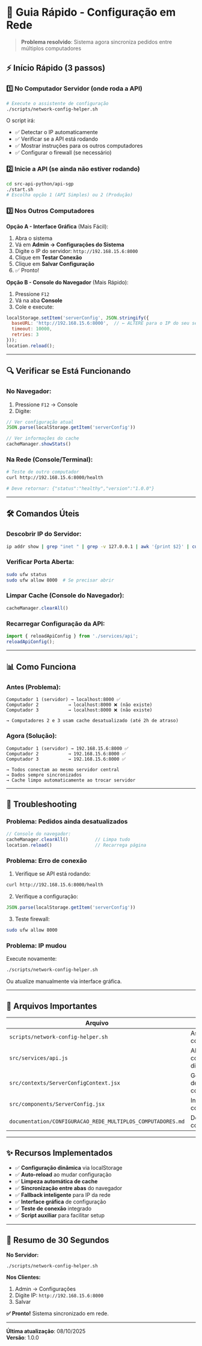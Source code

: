 # 🚀 Guia Rápido - Configuração em Rede

> **Problema resolvido**: Sistema agora sincroniza pedidos entre múltiplos computadores

## ⚡ Início Rápido (3 passos)

### 1️⃣ No Computador Servidor (onde roda a API)

```bash
# Execute o assistente de configuração
./scripts/network-config-helper.sh
```

O script irá:
- ✅ Detectar o IP automaticamente
- ✅ Verificar se a API está rodando
- ✅ Mostrar instruções para os outros computadores
- ✅ Configurar o firewall (se necessário)

### 2️⃣ Inicie a API (se ainda não estiver rodando)

```bash
cd src-api-python/api-sgp
./start.sh
# Escolha opção 1 (API Simples) ou 2 (Produção)
```

### 3️⃣ Nos Outros Computadores

**Opção A - Interface Gráfica** (Mais Fácil):
1. Abra o sistema
2. Vá em **Admin → Configurações do Sistema**
3. Digite o IP do servidor: `http://192.168.15.6:8000`
4. Clique em **Testar Conexão**
5. Clique em **Salvar Configuração**
6. ✅ Pronto!

**Opção B - Console do Navegador** (Mais Rápido):
1. Pressione `F12`
2. Vá na aba **Console**
3. Cole e execute:

```javascript
localStorage.setItem('serverConfig', JSON.stringify({
  baseURL: 'http://192.168.15.6:8000',  // ← ALTERE para o IP do seu servidor
  timeout: 10000,
  retries: 3
}));
location.reload();
```

---

## 🔍 Verificar se Está Funcionando

### No Navegador:

1. Pressione `F12` → Console
2. Digite:

```javascript
// Ver configuração atual
JSON.parse(localStorage.getItem('serverConfig'))

// Ver informações do cache
cacheManager.showStats()
```

### Na Rede (Console/Terminal):

```bash
# Teste de outro computador
curl http://192.168.15.6:8000/health

# Deve retornar: {"status":"healthy","version":"1.0.0"}
```

---

## 🛠️ Comandos Úteis

### Descobrir IP do Servidor:
```bash
ip addr show | grep "inet " | grep -v 127.0.0.1 | awk '{print $2}' | cut -d/ -f1
```

### Verificar Porta Aberta:
```bash
sudo ufw status
sudo ufw allow 8000  # Se precisar abrir
```

### Limpar Cache (Console do Navegador):
```javascript
cacheManager.clearAll()
```

### Recarregar Configuração da API:
```javascript
import { reloadApiConfig } from './services/api';
reloadApiConfig();
```

---

## 📊 Como Funciona

### Antes (Problema):
```
Computador 1 (servidor) → localhost:8000 ✅
Computador 2           → localhost:8000 ❌ (não existe)
Computador 3           → localhost:8000 ❌ (não existe)

→ Computadores 2 e 3 usam cache desatualizado (até 2h de atraso)
```

### Agora (Solução):
```
Computador 1 (servidor) → 192.168.15.6:8000 ✅
Computador 2           → 192.168.15.6:8000 ✅
Computador 3           → 192.168.15.6:8000 ✅

→ Todos conectam ao mesmo servidor central
→ Dados sempre sincronizados
→ Cache limpo automaticamente ao trocar servidor
```

---

## 🔧 Troubleshooting

### Problema: Pedidos ainda desatualizados

```javascript
// Console do navegador:
cacheManager.clearAll()          // Limpa tudo
location.reload()                // Recarrega página
```

### Problema: Erro de conexão

1. Verifique se API está rodando:
```bash
curl http://192.168.15.6:8000/health
```

2. Verifique a configuração:
```javascript
JSON.parse(localStorage.getItem('serverConfig'))
```

3. Teste firewall:
```bash
sudo ufw allow 8000
```

### Problema: IP mudou

Execute novamente:
```bash
./scripts/network-config-helper.sh
```

Ou atualize manualmente via interface gráfica.

---

## 📝 Arquivos Importantes

| Arquivo | Descrição |
|---------|-----------|
| `scripts/network-config-helper.sh` | Assistente de configuração |
| `src/services/api.js` | API com configuração dinâmica |
| `src/contexts/ServerConfigContext.jsx` | Gerenciador de configuração |
| `src/components/ServerConfig.jsx` | Interface de configuração |
| `documentation/CONFIGURACAO_REDE_MULTIPLOS_COMPUTADORES.md` | Documentação completa |

---

## ✨ Recursos Implementados

- ✅ **Configuração dinâmica** via localStorage
- ✅ **Auto-reload** ao mudar configuração
- ✅ **Limpeza automática de cache**
- ✅ **Sincronização entre abas** do navegador
- ✅ **Fallback inteligente** para IP da rede
- ✅ **Interface gráfica** de configuração
- ✅ **Teste de conexão** integrado
- ✅ **Script auxiliar** para facilitar setup

---

## 🎯 Resumo de 30 Segundos

**No Servidor:**
```bash
./scripts/network-config-helper.sh
```

**Nos Clientes:**
1. Admin → Configurações
2. Digite IP: `http://192.168.15.6:8000`
3. Salvar

**✅ Pronto!** Sistema sincronizado em rede.

---

**Última atualização**: 08/10/2025  
**Versão**: 1.0.0

